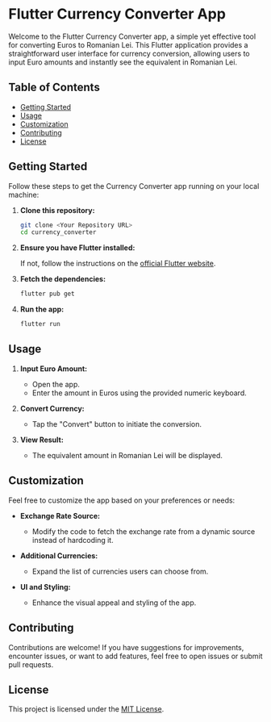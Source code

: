 # Flutter Currency Converter App

Welcome to the Flutter Currency Converter app, a simple yet effective tool for converting Euros to Romanian Lei. This Flutter application provides a straightforward user interface for currency conversion, allowing users to input Euro amounts and instantly see the equivalent in Romanian Lei.

## Table of Contents

- [Getting Started](#getting-started)
- [Usage](#usage)
- [Customization](#customization)
- [Contributing](#contributing)
- [License](#license)

## Getting Started

Follow these steps to get the Currency Converter app running on your local machine:

1. **Clone this repository:**

    ```bash
    git clone <Your Repository URL>
    cd currency_converter
    ```

2. **Ensure you have Flutter installed:**

    If not, follow the instructions on the [official Flutter website](https://flutter.dev/docs/get-started/install).

3. **Fetch the dependencies:**

    ```bash
    flutter pub get
    ```

4. **Run the app:**

    ```bash
    flutter run
    ```

## Usage

1. **Input Euro Amount:**
    - Open the app.
    - Enter the amount in Euros using the provided numeric keyboard.

2. **Convert Currency:**
    - Tap the "Convert" button to initiate the conversion.

3. **View Result:**
    - The equivalent amount in Romanian Lei will be displayed.

## Customization

Feel free to customize the app based on your preferences or needs:

- **Exchange Rate Source:**
    - Modify the code to fetch the exchange rate from a dynamic source instead of hardcoding it.

- **Additional Currencies:**
    - Expand the list of currencies users can choose from.

- **UI and Styling:**
    - Enhance the visual appeal and styling of the app.

## Contributing

Contributions are welcome! If you have suggestions for improvements, encounter issues, or want to add features, feel free to open issues or submit pull requests.

## License

This project is licensed under the [MIT License](LICENSE).

